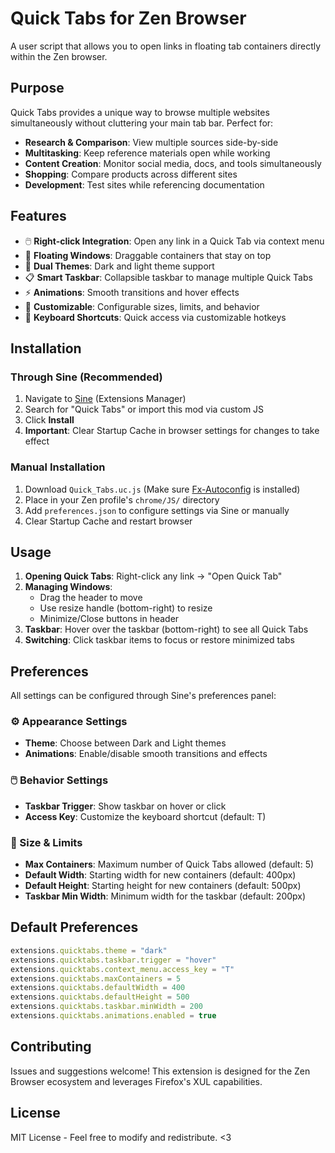 # Quick Tabs for Zen Browser

A user script that allows you to open links in floating tab containers directly within the Zen browser.

## Purpose

Quick Tabs provides a unique way to browse multiple websites simultaneously without cluttering your main tab bar. Perfect for:

- **Research & Comparison**: View multiple sources side-by-side
- **Multitasking**: Keep reference materials open while working
- **Content Creation**: Monitor social media, docs, and tools simultaneously
- **Shopping**: Compare products across different sites
- **Development**: Test sites while referencing documentation

## Features

- 🖱️ **Right-click Integration**: Open any link in a Quick Tab via context menu
- 📱 **Floating Windows**: Draggable containers that stay on top
- 🎨 **Dual Themes**: Dark and light theme support
- 📋 **Smart Taskbar**: Collapsible taskbar to manage multiple Quick Tabs
- ⚡ **Animations**: Smooth transitions and hover effects
- 🔧 **Customizable**: Configurable sizes, limits, and behavior
- 🎯 **Keyboard Shortcuts**: Quick access via customizable hotkeys

## Installation

### Through Sine (Recommended)

1. Navigate to [Sine](https://github.com/CosmoCreeper/Sine) (Extensions Manager)
2. Search for "Quick Tabs" or import this mod via custom JS
3. Click **Install**
4. **Important**: Clear Startup Cache in browser settings for changes to take effect

### Manual Installation

1. Download `Quick_Tabs.uc.js` (Make sure [Fx-Autoconfig](https://github.com/MrOtherGuy/fx-autoconfig/) is installed)
2. Place in your Zen profile's `chrome/JS/` directory
3. Add `preferences.json` to configure settings via Sine or manually
4. Clear Startup Cache and restart browser

## Usage

1. **Opening Quick Tabs**: Right-click any link → "Open Quick Tab"
2. **Managing Windows**: 
   - Drag the header to move
   - Use resize handle (bottom-right) to resize
   - Minimize/Close buttons in header
3. **Taskbar**: Hover over the taskbar (bottom-right) to see all Quick Tabs
4. **Switching**: Click taskbar items to focus or restore minimized tabs

## Preferences

All settings can be configured through Sine's preferences panel:

### ⚙️ Appearance Settings
- **Theme**: Choose between Dark and Light themes
- **Animations**: Enable/disable smooth transitions and effects

### 🖱️ Behavior Settings  
- **Taskbar Trigger**: Show taskbar on hover or click
- **Access Key**: Customize the keyboard shortcut (default: T)

### 📏 Size & Limits
- **Max Containers**: Maximum number of Quick Tabs allowed (default: 5)
- **Default Width**: Starting width for new containers (default: 400px)
- **Default Height**: Starting height for new containers (default: 500px)
- **Taskbar Min Width**: Minimum width for the taskbar (default: 200px)

## Default Preferences

```js
extensions.quicktabs.theme = "dark"
extensions.quicktabs.taskbar.trigger = "hover"
extensions.quicktabs.context_menu.access_key = "T"
extensions.quicktabs.maxContainers = 5
extensions.quicktabs.defaultWidth = 400
extensions.quicktabs.defaultHeight = 500
extensions.quicktabs.taskbar.minWidth = 200
extensions.quicktabs.animations.enabled = true
```

## Contributing

Issues and suggestions welcome! This extension is designed for the Zen Browser ecosystem and leverages Firefox's XUL capabilities.

## License

MIT License - Feel free to modify and redistribute. <3
